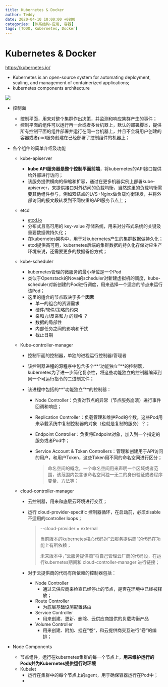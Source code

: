```yaml
---
title: Kubernetes & Docker
author: Teddy
date: 2020-04-10 10:00:00 +0800
categories: [体系结构-应用, 容器]
tags: [TODO, Kubernetes, Docker]
---
```



# Kubernetes & Docker

https://kubernetes.io/

* Kubernetes is  an open-source system for automating deployment, scaling, and management of containerized applications;
* kubernetes components architecture

![](/Users/teddyna/Develop/dev/teddygoodman.github.io/img/components-of-kubernetes.png)

* 控制面

  * 控制平面，用来对整个集群作出决策，并监测和响应集群产生的事件；
  * 控制平面的组件可以运行再一台或者多台机器上，默认的部署脚本，提供所有控制平面的组件部署并运行在同一台机器上，并且不会将用户创建的容器或者pod服务创建在已经部署了控制组件的机器上；

* 各个组件的简单介绍及功能

  * kube-apiserver

    * **kube API服务器是整个控制平面前端**，将kubernetes的API接口提供给外部进行访问；
    * 该服务提供横向的伸缩和扩容，通过在更多机器实例上部署kube-apiserver，来提供接口对外访问的负载均衡，当然这里的负载均衡需要其他组件参与，例如双结点的LVS+Nginx做负载均衡转发，并将外部访问的报文段转发到不同权重的API服务节点上；

  * etcd

    * [etcd.io](https://etcd.io/)
    * 分布式且高可用的 key-value 存储系统，用来对分布式系统的关键及重要数据做持久化；
    * 在kubernetes架构中，用于对kubernetes产生的集群数据做持久化；
    * etcd提供高可用，kubernetes后端的集群数据的持久化存储对应生产环境来说，还需要更多的数据备份方式；

  * kube-scheduler

    * kubernetes管理的微服务的最小单位是一个Pod
    * 类似于Openstack的Nova的scheduler对新建虚拟机的调度，kube-scheduler对新创建的Pod进行调度，用来选择一个适合的节点来运行该Pod；
    * 这里的适合的节点取决于多个**因素**
      * 单一的组合的资源需求
      * 硬件/软件/策略的约束
      * 亲和力/反亲和力 的规格 ？
      * 数据的局部性
      * 内部任务之间的影响和干扰
      * 截止日期

  * Kube-controller-manager

    * 控制平面的控制器，单独的进程运行控制器/管理者

    * 该控制器进程的源程序中包含多个**“功能独立”**的控制器，kubernetes为了进一步简化复杂性，将这些功能独立的控制器编译到同一个可运行指令的二进制文件；

    * 该进程中包括的**”功能独立“**的控制器：

      * Node Controller：负责对节点的异常（节点服务崩溃）进行事件回调和响应；

      * Replication Controller：负载管理和维护Pod的个数，这些Pod用来承载系统中复制控制器的对象（也就是复制的服务）？；

      * Endpoint Controller：负责将Endpoint对象，加入到一个指定的服务或者Pod中；

      * Service Account & Token Controllers：管理和创建用于API访问的用户，和用户Token，这些Token用不同的命名空间进行区分；

        > 命名空间的概念，一个命名空间用来声明一个区域或者范围，该范围内包含该命名空间独一无二的身份验证或者程序变量、方法等；

  * cloud-controller-manager

    * 云控制器，用来和底层云环境进行交互；

    * 运行 cloud-provider-specific 控制器循环，在启动前，必须disable不适用的controller loops；

      > --cloud-provider = external
      >
      > 当前版本的kubernetes核心代码对”云服务提供商“的代码在功能上有所依赖；
      >
      > 未来版本中，”云服务提供商“将自己管理云厂商的代码段，在运行kubernetes期间和 cloud-controller-manager 进行链接；

    * 对于云提供商的代码有所依赖的控制器包括：

      * Node Controller
        *  通过云供应商来检查已经停止的节点，是否在环境中已经被释放；
      * Route Controller
        *  为底层基础设施配置路由
      * Service Controller
        * 用来创建、更新、删除、云供应商提供的负载均衡产品
      * Volume Controller
        * 用来创建、附加、挂在”卷“，和云提供商交互进行”卷“的编排；

* Node Components

  * 节点组件，运行在kubernetes集群的每一个节点上，**用来维护运行的Pods并为Kubernetes提供运行时环境**
  * Kubelet
    * 运行在集群中的每个节点上的agent，用于确保容器运行在Pod中；
    * 


